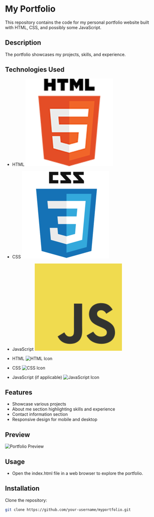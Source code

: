 # My Portfolio

This repository contains the code for my personal portfolio website built with HTML, CSS, and possibly some JavaScript.

## Description

The portfolio showcases my projects, skills, and experience.

## Technologies Used

- HTML ![HTML Icon](https://github.com/github/explore/raw/main/topics/html/html.png)
- CSS ![CSS Icon](https://github.com/github/explore/raw/main/topics/css/css.png)
- JavaScript ![JavaScript Icon](https://github.com/github/explore/raw/main/topics/javascript/javascript.png)


- HTML ![HTML Icon](path/to/html-icon.png)
- CSS ![CSS Icon](path/to/css-icon.png)
- JavaScript (if applicable) ![JavaScript Icon](path/to/js-icon.png)

## Features

- Showcase various projects
- About me section highlighting skills and experience
- Contact information section
- Responsive design for mobile and desktop

## Preview

![Portfolio Preview](path/to/your/animated-gif.gif)

## Usage

- Open the index.html file in a web browser to explore the portfolio.

## Installation

Clone the repository:

```bash
git clone https://github.com/your-username/myportfolio.git
